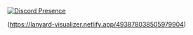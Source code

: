 [![Discord Presence](https://lanyard-profile-readme.vercel.app/api/493878038505979904?bg=31241a&borderRadius=6px)](https://lanyard-visualizer.netlify.app/493878038505979904)

(https://lanyard-visualizer.netlify.app/493878038505979904)

